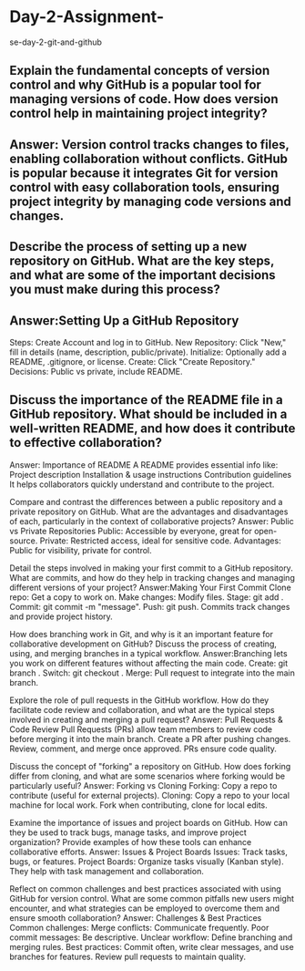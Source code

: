 # Day-2-Assignment-
  se-day-2-git-and-github

## Explain the fundamental concepts of version control and why GitHub is a popular tool for managing versions of code. How does version control help in maintaining project integrity?
## Answer: Version control tracks changes to files, enabling collaboration without conflicts. GitHub is popular because it integrates Git for version control with easy collaboration tools, ensuring project integrity by managing code versions and changes.

## Describe the process of setting up a new repository on GitHub. What are the key steps, and what are some of the important decisions you must make during this process?
## Answer:Setting Up a GitHub Repository
Steps:
Create Account and log in to GitHub.
New Repository: Click "New," fill in details (name, description, public/private).
Initialize: Optionally add a README, .gitignore, or license.
Create: Click "Create Repository."
Decisions: Public vs private, include README.

## Discuss the importance of the README file in a GitHub repository. What should be included in a well-written README, and how does it contribute to effective collaboration?
Answer: Importance of README
A README provides essential info like:
Project description
Installation & usage instructions
Contribution guidelines
It helps collaborators quickly understand and contribute to the project.

Compare and contrast the differences between a public repository and a private repository on GitHub. What are the advantages and disadvantages of each, particularly in the context of collaborative projects?
Answer: Public vs Private Repositories
Public: Accessible by everyone, great for open-source.
Private: Restricted access, ideal for sensitive code.
Advantages: Public for visibility, private for control.

Detail the steps involved in making your first commit to a GitHub repository. What are commits, and how do they help in tracking changes and managing different versions of your project?
Answer:Making Your First Commit
Clone repo: Get a copy to work on.
Make changes: Modify files.
Stage: git add <file>.
Commit: git commit -m "message".
Push: git push.
Commits track changes and provide project history.


How does branching work in Git, and why is it an important feature for collaborative development on GitHub? Discuss the process of creating, using, and merging branches in a typical workflow.
Answer:Branching lets you work on different features without affecting the main code.
Create: git branch <branch-name>.
Switch: git checkout <branch-name>.
Merge: Pull request to integrate into the main branch.

Explore the role of pull requests in the GitHub workflow. How do they facilitate code review and collaboration, and what are the typical steps involved in creating and merging a pull request?
Answer: Pull Requests & Code Review
Pull Requests (PRs) allow team members to review code before merging it into the main branch.
Create a PR after pushing changes.
Review, comment, and merge once approved.
PRs ensure code quality.

Discuss the concept of "forking" a repository on GitHub. How does forking differ from cloning, and what are some scenarios where forking would be particularly useful?
Answer: Forking vs Cloning
Forking: Copy a repo to contribute (useful for external projects).
Cloning: Copy a repo to your local machine for local work.
Fork when contributing, clone for local edits.

Examine the importance of issues and project boards on GitHub. How can they be used to track bugs, manage tasks, and improve project organization? Provide examples of how these tools can enhance collaborative efforts.
Answer: Issues & Project Boards
Issues: Track tasks, bugs, or features.
Project Boards: Organize tasks visually (Kanban style).
They help with task management and collaboration.

Reflect on common challenges and best practices associated with using GitHub for version control. What are some common pitfalls new users might encounter, and what strategies can be employed to overcome them and ensure smooth collaboration?
Answer: Challenges & Best Practices
Common challenges:
Merge conflicts: Communicate frequently.
Poor commit messages: Be descriptive.
Unclear workflow: Define branching and merging rules.
Best practices:
Commit often, write clear messages, and use branches for features.
Review pull requests to maintain quality.


